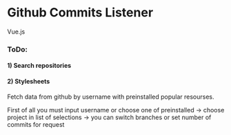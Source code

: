 # Github Commits Listener

Vue.js

### ToDo:
#### 1) Search repositories
#### 2) Stylesheets

Fetch data from github by username with preinstalled popular resourses.

First of all you must input username or choose one of preinstalled ->
choose project in list of selections ->
you can switch branches or set number of commits for request
